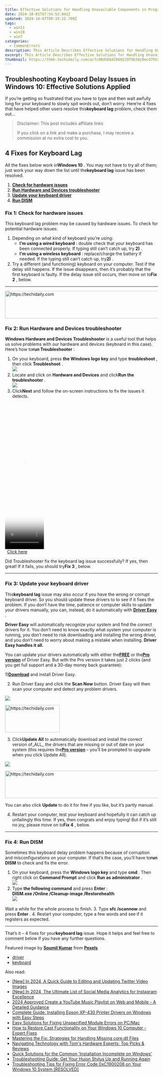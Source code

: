 ```yaml
---
title: Effective Solutions for Handling Unavailable Components in Programs
date: 2024-10-01T07:54:53.041Z
updated: 2024-10-07T09:19:22.709Z
tags:
  - win11
  - win10
  - win7
categories:
  - CommonErrors
description: This Article Describes Effective Solutions for Handling Unavailable Components in Programs
excerpt: This Article Describes Effective Solutions for Handling Unavailable Components in Programs
thumbnail: https://thmb.techidaily.com/acfc08d56b4206022979b3dc0ecd7952203549957dd5b874ab0b46f7e315b993.jpg
---
```


## Troubleshooting Keyboard Delay Issues in Windows 10: Effective Solutions Applied

If you’re getting so frustrated that you have to type and then wait awfully long for your keyboard to slowly spit words out, don’t worry. Here’re 4 fixes that have helped other users resolve this**keyboard lag** problem, check them out…

>  Disclaimer: This post includes affiliate links
>
>  If you click on a link and make a purchase, I may receive a commission at no extra cost to you.
>

## 4 Fixes for Keyboard Lag

 All the fixes below work in**Windows 10** . You may not have to try all of them; just work your way down the list until the**keyboard lag** issue has been resolved.

1. **[Check for hardware issues](https://tools.techidaily.com/drivereasy/download/)**
2. **[Run Hardware and Devices troubleshooter](https://tools.techidaily.com/drivereasy/download/)**
3. [**Update your keyboard driver**](https://tools.techidaily.com/drivereasy/download/)
4. **[Run DISM](https://tools.techidaily.com/drivereasy/download/)**

### Fix 1: Check for hardware issues

 This keyboard lag problem may be caused by hardware issues. To check for potential hardware issues:

1. Depending on what kind of keyboard you’re using:  
   * **I’m using a wired keyboard** : double check that your keyboard has been connected properly. If typing still can’t catch up, try **2)** .  
   * **I’m using a wireless keyboard** : replace/charge the battery if needed. If the typing still can’t catch up, try**2)** .
2. Try a different (and functioning) keyboard on your computer. Test if the delay still happens. If the issue disappears, then it’s probably that the first keyboard is faulty. If the delay issue still occurs, then move on to**Fix 2** , below.

---

<!-- affiliate ads begin -->
<a href="https://appsumo.8odi.net/c/5597632/2123749/7443" target="_top" id="2123749">
  <img src="//a.impactradius-go.com/display-ad/7443-2123749" border="0" alt="https://techidaily.com" width="728" height="90"/>
</a>
<img height="0" width="0" src="https://appsumo.8odi.net/i/5597632/2123749/7443" style="position:absolute;visibility:hidden;" border="0" />
<!-- affiliate ads end -->

### Fix 2: Run Hardware and Devices troubleshooter

**Windows Hardware and Devices Troubleshooter**  is a useful tool that helps us solve problems with our hardware and devices (keyboard in this case). Here’s how to**run Troubleshooter** :

1. On your keyboard, press **the Windows logo key**  and type **troubleshoot** , then click **Troubleshoot** .  
![](https://images.drivereasy.com/wp-content/uploads/2018/06/img_5b30a29f39ffd.jpg)
2. Locate and click on **Hardware and Devices** and click**Run the troubleshooter** .  
![](https://images.drivereasy.com/wp-content/uploads/2018/07/img_5b5ad34d3dc21.jpg)
3. Click**Next** and follow the on-screen instructions to fix the issues it detects.

<!-- affiliate ads begin -->
<span id="1977020">
					<video width="128" height="480" style="cursor:pointer"
           poster="//a.impactradius-go.com/display-clicktoplayimage/1977020.png"
           onclick="if(!this.playClicked){this.play();this.setAttribute('controls',true);this.playClicked=true;}">
	   <source src="//a.impactradius-go.com/display-ad/22993-1977020">
	   <img src="//a.impactradius-go.com/display-clicktoplayimage/1977020.png" style="border: none; height: 100%; width: 100%; object-fit: contain">
	</video>
	<div style="width:80px;text-align:center"><a href="javascript:window.open(decodeURIComponent('https%3A%2F%2Fhomestyler.sjv.io%2Fc%2F5597632%2F1977020%2F22993'), '_blank');void(0);">Click here</a></div>
</span>
<img height="0" width="0" src="https://imp.pxf.io/i/5597632/1977020/22993" style="position:absolute;visibility:hidden;" border="0" />
<!-- affiliate ads end -->

 Did Troubleshooter fix the keyboard lag issue successfully? If yes, then great! If it fails, you should try**Fix 3** , below.

---

### Fix 3: Update your keyboard driver

 This**keyboard lag** issue may also occur if you have the wrong or corrupt keyboard driver. So you should update these drivers to to see if it fixes the problem. If you don’t have the time, patience or computer skills to update your drivers manually, you can, instead, do it automatically with **[Driver Easy](https://tools.techidaily.com/drivereasy/download/)**  .

**Driver Easy** will automatically recognize your system and find the correct drivers for it. You don’t need to know exactly what system your computer is running, you don’t need to risk downloading and installing the wrong driver, and you don’t need to worry about making a mistake when installing. **Driver Easy handles it all.**

 You can update your drivers automatically with either the[**FREE**](https://tools.techidaily.com/drivereasy/download/) or the[**Pro version**](https://tools.techidaily.com/drivereasy/download/) of Driver Easy. But with the Pro version it takes just 2 clicks (and you get full support and a 30-day money back guarantee):

 1)[**Download**](https://tools.techidaily.com/drivereasy/download/) and install Driver Easy.

 2) Run Driver Easy and click the **Scan Now** button. Driver Easy will then scan your computer and detect any problem drivers.

![](https://images.drivereasy.com/wp-content/uploads/2018/07/img_5b46ffcde1143.jpg)

<!-- affiliate ads begin -->
<a href="https://aligracehair.sjv.io/c/5597632/2135353/19272" target="_top" id="2135353">
  <img src="//a.impactradius-go.com/display-ad/19272-2135353" border="0" alt="https://techidaily.com" width="180" height="90"/>
</a>
<img height="0" width="0" src="https://aligracehair.sjv.io/i/5597632/2135353/19272" style="position:absolute;visibility:hidden;" border="0" />
<!-- affiliate ads end -->

 3) Click**Update All** to automatically download and install the correct version of_ALL_ the drivers that are missing or out of date on your system (this requires the[**Pro version**](https://tools.techidaily.com/drivereasy/download/) – you’ll be prompted to upgrade when you click Update All).

![](https://images.drivereasy.com/wp-content/uploads/2018/07/img_5b5ad5d867f97.jpg)

<!-- affiliate ads begin -->
<a href="https://ephamedtechinc.pxf.io/c/5597632/2137202/26400" target="_top" id="2137202">
  <img src="//a.impactradius-go.com/display-ad/26400-2137202" border="0" alt="https://techidaily.com" width="728" height="90"/>
</a>
<img height="0" width="0" src="https://ephamedtechinc.pxf.io/i/5597632/2137202/26400" style="position:absolute;visibility:hidden;" border="0" />
<!-- affiliate ads end -->

 You can also click **Update** to do it for free if you like, but it’s partly manual.

 4) Restart your computer, test your keyboard and hopefully it can catch up unfailingly this time. If yes, then congrats and enjoy typing! But if it’s still no joy, please move on to**Fix 4** , below.

---

### Fix 4: Run DISM

 Sometimes this keyboard delay problem happens because of corruption and misconfigurations on your computer. If that’s the case, you’ll have to**run**   **DISM** to check and fix the error.

1. On your keyboard, press the **Windows logo key**  and type **cmd** . Then right click on **Command Prompt**   and click **Run as administrator** .  
![](https://images.drivereasy.com/wp-content/uploads/2018/06/img_5b28ad73ad4a9.png)
2. Type **the following command** and press **Enter** :  
**DISM.exe /Online /Cleanup-image /Restorehealth**  
![](https://images.drivereasy.com/wp-content/uploads/2018/06/img_5b30abe4b92d4.jpg)  

 Wait a while for the whole process to finish.
3. Type **sfc /scannow**  and press **Enter** .
4. Restart your computer, type a few words and see if it registers as expected.

---

 That’s it – 4 fixes for your**keyboard lag** issue. Hope it helps and feel free to comment below if you have any further questions.

 Featured image by **[Soumil Kumar](https://www.pexels.com/@soumil-kumar-4325?utm%5Fcontent=attributionCopyText&utm%5Fmedium=referral&utm%5Fsource=pexels)**  from **[Pexels](https://www.pexels.com/photo/photo-of-person-typing-on-computer-keyboard-735911/?utm%5Fcontent=attributionCopyText&utm%5Fmedium=referral&utm%5Fsource=pexels)**

* [driver](https://tools.techidaily.com/drivereasy/download/)
* [keyboard](https://tools.techidaily.com/drivereasy/download/)

<ins class="adsbygoogle"
     style="display:block"
     data-ad-format="autorelaxed"
     data-ad-client="ca-pub-7571918770474297"
     data-ad-slot="1223367746"></ins>

<ins class="adsbygoogle"
     style="display:block"
     data-ad-client="ca-pub-7571918770474297"
     data-ad-slot="8358498916"
     data-ad-format="auto"
     data-full-width-responsive="true"></ins>

<span class="atpl-alsoreadstyle">Also read:</span>
<div><ul>
<li><a href="https://twitter-videos.techidaily.com/new-in-2024-a-quick-guide-to-editing-and-updating-twitter-video-images/"><u>[New] In 2024, A Quick Guide to Editing and Updating Twitter Video Images</u></a></li>
<li><a href="https://instagram-clips.techidaily.com/new-in-2024-the-ultimate-list-of-social-media-analytics-for-instagram-excellence/"><u>[New] In 2024, The Ultimate List of Social Media Analytics for Instagram Excellence</u></a></li>
<li><a href="https://youtube-video-recordings.techidaily.com/2024-approved-create-a-youtube-music-playlist-on-web-and-mobile-a-detailed-guidance/"><u>2024 Approved Create a YouTube Music Playlist on Web and Mobile - A Detailed Guidance</u></a></li>
<li><a href="https://driver-download.techidaily.com/complete-guide-installing-epson-xp-430-printer-drivers-on-windows-with-easy-steps/"><u>Complete Guide: Installing Epson XP-430 Printer Drivers on Windows with Easy Steps</u></a></li>
<li><a href="https://common-error.techidaily.com/easy-solutions-for-fixing-unspecified-module-errors-on-pcmac/"><u>Easy Solutions for Fixing Unspecified Module Errors on PC/Mac</u></a></li>
<li><a href="https://common-error.techidaily.com/how-to-restore-cast-functionality-on-your-windows-10-computer-expert-fixes/"><u>How to Restore Cast Functionality on Your Windows 10 Computer - Expert Fixes</u></a></li>
<li><a href="https://technical-tips.techidaily.com/mastering-the-fix-strategies-for-handling-missing-coredll-files/"><u>Mastering the Fix: Strategies for Handling Missing core.dll Files</u></a></li>
<li><a href="https://hardware-help.techidaily.com/navigating-technology-with-toms-hardware-experts-top-picks-and-reviews/"><u>Navigating Technology with Tom's Hardware Experts: Top Picks & Reviews</u></a></li>
<li><a href="https://common-error.techidaily.com/quick-solutions-for-the-common-installation-incomplete-on-windows/"><u>Quick Solutions for the Common 'Installation Incomplete on Windows'</u></a></li>
<li><a href="https://common-error.techidaily.com/troubleshooting-guide-get-your-huion-stylus-up-and-running-again/"><u>Troubleshooting Guide: Get Your Huion Stylus Up and Running Again</u></a></li>
<li><a href="https://common-error.techidaily.com/troubleshooting-tips-for-fixing-error-code-0xc1900208-on-your-windows-10-system-resolved/"><u>Troubleshooting Tips for Fixing Error Code 0xC1900208 on Your Windows 10 System [RESOLVED]</u></a></li>
</ul></div>

